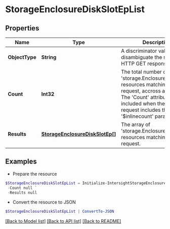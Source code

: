 # StorageEnclosureDiskSlotEpList
## Properties

Name | Type | Description | Notes
------------ | ------------- | ------------- | -------------
**ObjectType** | **String** | A discriminator value to disambiguate the schema of a HTTP GET response body. | 
**Count** | **Int32** | The total number of &#39;storage.EnclosureDiskSlotEp&#39; resources matching the request, accross all pages. The &#39;Count&#39; attribute is included when the HTTP GET request includes the &#39;$inlinecount&#39; parameter. | [optional] 
**Results** | [**StorageEnclosureDiskSlotEp[]**](StorageEnclosureDiskSlotEp.md) | The array of &#39;storage.EnclosureDiskSlotEp&#39; resources matching the request. | [optional] 

## Examples

- Prepare the resource
```powershell
$StorageEnclosureDiskSlotEpList = Initialize-IntersightStorageEnclosureDiskSlotEpList  -ObjectType null `
 -Count null `
 -Results null
```

- Convert the resource to JSON
```powershell
$StorageEnclosureDiskSlotEpList | ConvertTo-JSON
```

[[Back to Model list]](../README.md#documentation-for-models) [[Back to API list]](../README.md#documentation-for-api-endpoints) [[Back to README]](../README.md)

